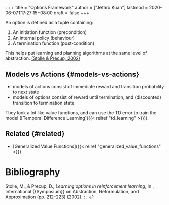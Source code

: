 +++
title = "Options Framework"
author = ["Jethro Kuan"]
lastmod = 2020-06-07T17:27:15+08:00
draft = false
+++

An option is defined as a tuple containing:

1.  An initiation function (precondition)
2.  An internal policy (behaviour)
3.  A termination function (post-condition)

This helps put learning and planning algorithms at the same level of
abstraction. <a id="bfaaf890a52310df11783efa26352d6f" href="#stolle2002learning">(Stolle \& Precup, 2002)</a>

## Models vs Actions {#models-vs-actions}

- models of actions consist of immediate reward and transition
  probability to next state
- models of options consist of reward until termination, and
  (discounted) transition to termination state

They look a lot like value functions, and can use the TD error to train the
model ([Temporal Difference Learning]({{< relref "td_learning" >}})).

## Related {#related}

- [Generalized Value Functions]({{< relref "generalized_value_functions" >}})

# Bibliography

<a id="stolle2002learning" target="_blank">Stolle, M., & Precup, D., _Learning options in reinforcement learning_, In , International {{Symposium}} on Abstraction, Reformulation, and Approximation (pp. 212–223) (2002). : .</a> [↩](#bfaaf890a52310df11783efa26352d6f)
